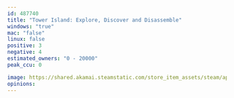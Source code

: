 ```yaml
---
id: 487740
title: "Tower Island: Explore, Discover and Disassemble"
windows: "true"
mac: "false"
linux: false
positive: 3
negative: 4
estimated_owners: "0 - 20000"
peak_ccu: 0

image: https://shared.akamai.steamstatic.com/store_item_assets/steam/apps/487740/header.jpg?t=1508510462
opinions:
---
```

